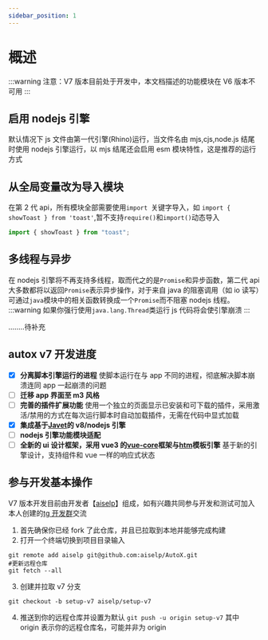 ```yaml
---
sidebar_position: 1
---
```


# 概述

:::warning 注意：V7 版本目前处于开发中，本文档描述的功能模块在 V6 版本不可用
:::

## 启用 nodejs 引擎

默认情况下 js 文件由第一代引擎(Rhino)运行，当文件名由 mjs,cjs,node.js 结尾时使用 nodejs 引擎运行，以 mjs 结尾还会启用 esm 模块特性，这是推荐的运行方式

## 从全局变量改为导入模块

在第 2 代 api，所有模块全部需要使用`import `关键字导入，如
`import { showToast } from 'toast'`,暂不支持`require()`和`import()`动态导入

```js
import { showToast } from "toast";
```

## 多线程与异步

在 nodejs 引擎将不再支持多线程，取而代之的是`Promise`和异步函数，第二代 api 大多数都将以返回`Promise`表示异步操作，对于来自 java 的阻塞调用（如 io 读写）可通过`java`模块中的相关函数转换成一个`Promise`而不阻塞 nodejs 线程。
:::warning
如果你强行使用`java.lang.Thread`类运行 js 代码将会使引擎崩溃
:::

........待补充

## autox v7 开发进度

- [x] **分离脚本引擎运行的进程**
      使脚本运行在与 app 不同的进程，彻底解决脚本崩溃连同 app 一起崩溃的问题
- [ ] **迁移 app 界面至 m3 风格**
- [ ] **完善的插件扩展功能**
      使用一个独立的页面显示已安装和可下载的插件，采用激活/禁用的方式在每次运行脚本时自动加载插件，无需在代码中显式加载
- [x] **集成基于[Javet](https://github.com/caoccao/Javet)的 v8/nodejs 引擎**
- [ ] **nodejs 引擎功能模块适配**
- [ ] **全新的 ui 设计框架，采用 vue3 的[vue-core](https://github.com/vuejs/core)框架与[htm](https://github.com/developit/htm)模板引擎**
      基于新的引擎设计，支持组件和 vue 一样的响应式状态

## 参与开发基本操作

V7 版本开发目前由开发者【[aiselp](https://github.com/aiselp)】组成，如有兴趣共同参与开发和测试可加入本人创建的[tg 开发群](https://t.me/+bkx23tdbM6U3N2M1)交流

1. 首先确保你已经 fork 了此仓库，并且已拉取到本地并能够完成构建
2. 打开一个终端切换到项目目录输入

```shell
git remote add aiselp git@github.com:aiselp/AutoX.git
#更新远程仓库
git fetch --all
```

3. 创建并拉取 v7 分支

```shell
git checkout -b setup-v7 aiselp/setup-v7
```

4. 推送到你的远程仓库并设置为默认
   `git push -u origin setup-v7`
   其中 origin 表示你的远程仓库名，可能并非为 origin
